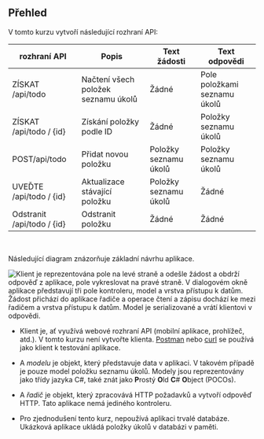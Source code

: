 ## <a name="overview"></a>Přehled

V tomto kurzu vytvoří následující rozhraní API:

|rozhraní API | Popis | Text žádosti | Text odpovědi |
|--- | ---- | ---- | ---- |
|ZÍSKAT /api/todo | Načtení všech položek seznamu úkolů | Žádné | Pole položkami seznamu úkolů|
|ZÍSKAT /api/todo / {id} | Získání položky podle ID | Žádné | Položky seznamu úkolů|
|POST/api/todo | Přidat novou položku | Položky seznamu úkolů | Položky seznamu úkolů |
|UVEĎTE /api/todo / {id} | Aktualizace stávající položku&nbsp; | Položky seznamu úkolů | Žádné |
|Odstranit /api/todo / {id} &nbsp;&nbsp; | Odstranit položku &nbsp;&nbsp; | Žádné | Žádné|

<br>

Následující diagram znázorňuje základní návrhu aplikace.

![Klient je reprezentována pole na levé straně a odešle žádost a obdrží odpověď z aplikace, pole vykreslovat na pravé straně. V dialogovém okně aplikace představují tři pole kontroleru, model a vrstva přístupu k datům. Žádost přichází do aplikace řadiče a operace čtení a zápisu dochází ke mezi řadičem a vrstva přístupu k datům. Model je serializované a vrátí klientovi v odpovědi.](../../tutorials/first-web-api/_static/architecture.png)

* Klient je, ať využívá webové rozhraní API (mobilní aplikace, prohlížeč, atd.). V tomto kurzu není vytvořte klienta. [Postman](https://www.getpostman.com/) nebo [curl](https://developer.apple.com/legacy/library/documentation/Darwin/Reference/ManPages/man1/curl.1.html) se používá jako klient k testování aplikace.

* A *modelu* je objekt, který představuje data v aplikaci. V takovém případě je pouze model položku seznamu úkolů. Modely jsou reprezentovány jako třídy jazyka C#, také znát jako **P**rostý **O**ld **C**# **O**bject (POCOs).

* A *řadič* je objekt, který zpracovává HTTP požadavků a vytvoří odpověď HTTP. Tato aplikace nemá jediného kontroleru.

* Pro zjednodušení tento kurz, nepoužívá aplikaci trvalé databáze. Ukázková aplikace ukládá položky úkolů v databázi v paměti.
